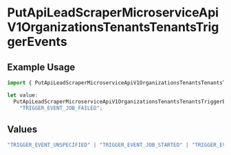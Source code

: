 # PutApiLeadScraperMicroserviceApiV1OrganizationsTenantsTenantsTriggerEvents

## Example Usage

```typescript
import { PutApiLeadScraperMicroserviceApiV1OrganizationsTenantsTenantsTriggerEvents } from "oppulence-backend-sdk/models/operations";

let value:
  PutApiLeadScraperMicroserviceApiV1OrganizationsTenantsTenantsTriggerEvents =
    "TRIGGER_EVENT_JOB_FAILED";
```

## Values

```typescript
"TRIGGER_EVENT_UNSPECIFIED" | "TRIGGER_EVENT_JOB_STARTED" | "TRIGGER_EVENT_JOB_COMPLETED" | "TRIGGER_EVENT_JOB_FAILED" | "TRIGGER_EVENT_LEAD_FOUND" | "TRIGGER_EVENT_QUOTA_EXCEEDED" | "TRIGGER_EVENT_ERROR_THRESHOLD_REACHED" | "TRIGGER_EVENT_RATE_LIMIT_REACHED" | "TRIGGER_EVENT_DATA_VALIDATION_FAILED" | "TRIGGER_EVENT_NEW_PROXY_NEEDED" | "TRIGGER_EVENT_SCHEDULED_MAINTENANCE"
```